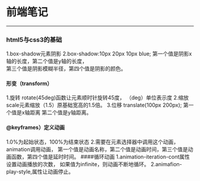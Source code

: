 # 前端笔记
---
### html5与css3的基础
1.box-shadow元素阴影
2.box-shadow:10px 20px 10px blue;
第一个值是阴影x轴的长度，第二个值是y轴的长度，<br>第三个值是阴影模糊半径，第四个值是阴影的颜色。
#### 形变（transform）
1.旋转 rotate(45deg)函数让元素顺时针旋转45度，
（deg）单位表示度
2.缩放 scale元素缩放（1.5）原基础宽高的1.5倍。
3.位移 translate(100px 200px);
第一个值是x轴距离 第二个值是y轴距离。
#### @keyframes）定义动画
1.0%为起始状态，100%为结束状态
2.需要在元素选择器中调用这个动画，animation调用动画，
第一个值是动画名称，第二个值是动画时间，第三个值是动画函数，第四个值是延时时间。
####循环动画
1.animation-iteration-cont属性设置动画播放的次数，
如果值为infinite，则动画不断地循环。
2.animafion-play-style,属性让动画停止。

